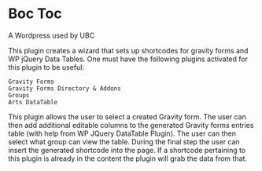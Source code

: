 Boc Toc
==========
A Wordpress used by UBC

This plugin creates a wizard that sets up shortcodes for gravity forms and WP jQuery Data Tables. 
One must have the following plugins activated for this plugin to be useful:
	
	Gravity Forms
	Gravity Forms Directory & Addons
	Groups
	Arts DataTable
	
This plugin allows the user to select a created Gravity form. The user can then add additional editable columns to the generated Gravity forms entries table (with help from WP JQuery DataTable Plugin). 
The user can then select what group can view the table. During the final step the user can insert the generated shortcode into the page. If a shortcode pertaining to this plugin is already in the content
the plugin will grab the data from that.  
	